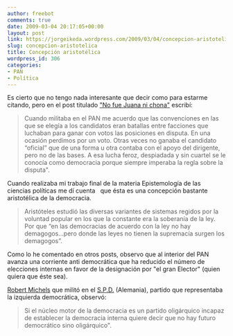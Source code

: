 ```yaml
---
author: freebot
comments: true
date: 2009-03-04 20:17:05+00:00
layout: post
link: https://jorgeikeda.wordpress.com/2009/03/04/concepcion-aristotelica/
slug: concepcion-aristotelica
title: Concepción aristotélica
wordpress_id: 306
categories:
- PAN
- Política
---
```


Es cierto que no tengo nada interesante que decir como para estarme citando, pero en el post titulado ["No fue Juana ni chona"](http://www.jorgeikeda.com/wordpress/?p=224) escribí:





<blockquote>Cuando militaba en el PAN me acuerdo que las convenciones en las que se elegía a los candidatos eran batallas entre facciones que luchaban para ganar con votos las posiciones en disputa. En una ocasión perdimos por un voto. Otras veces no ganaba el candidato “oficial” que de una forma u otra contaba con el apoyo del dirigente, pero no de las bases. A esa lucha feroz, despiadada y sin cuartel se le conocía como democracia porque siempre imperaba la regla sobre la disputa".</blockquote>



Cuando realizaba mi trabajo final de la materia Epistemología de las ciencias políticas me dí cuenta   que ésta es una concepción bastante aristotélica de la democracia.




<blockquote>
Aristóteles estudió las diversas variantes de sistemas regidos por la voluntad popular en los que la constante era la soberanía de la ley. Por que “en las democracias de acuerdo con la ley no hay demagogos…pero donde las leyes no tienen la supremacía surgen los demagogos”.
</blockquote>



Como lo he comentado en otros posts, observo que al interior del PAN avanza una corriente anti democrática que ha reducido el número de elecciones internas en favor de la designación por "el gran Elector" (quien quiera que éste sea).


[
Robert Michels](http://es.wikipedia.org/wiki/Robert_Michels) que militó en el [S.P.D.](http://es.wikipedia.org/wiki/Partido_Socialdem%C3%B3crata_de_Alemania) (Alemania), partido que representaba la izquierda democrática, observó:



<blockquote>Si el núcleo motor de la democracia es un partido oligárquico incapaz de establecer la democracia interna quiere decir que no hay futuro democrático sino oligárquico".</blockquote>






